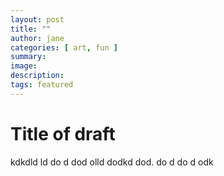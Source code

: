 ```yaml
---
layout: post
title: ""
author: jane
categories: [ art, fun ]
summary: 
image: 
description: 
tags: featured
---
```

# Title of draft
kdkdld ld do d dod olld dodkd dod. do d
do d odk 